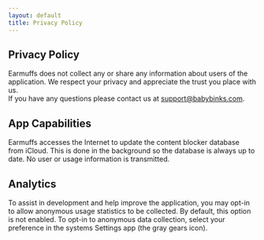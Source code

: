 ```yaml
---
layout: default
title: Privacy Policy
---
```


## Privacy Policy ##
Earmuffs does not collect any or share any information about users of the 
application.  We respect your privacy and appreciate the trust you place with us.  
If you have any questions please contact us at 
<a href='mailto:support@babybinks.com'>support@babybinks.com</a>.

## App Capabilities ##
Earmuffs accesses the Internet to update the content blocker database from iCloud.
This is done in the background so the database is always up to date.  No user or
usage information is transmitted.

## Analytics ##
To assist in
development and help improve the application, you may opt-in to allow anonymous 
usage statistics to be collected.  By default, this option is not enabled.  To opt-in
to anonymous data collection, select your preference in the systems Settings app
(the gray gears icon).

